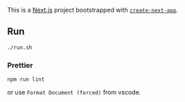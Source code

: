 This is a [Next.js](https://nextjs.org/) project bootstrapped with [`create-next-app`](https://github.com/vercel/next.js/tree/canary/packages/create-next-app).

## Run

```bash
./run.sh
```

### Prettier

```
npm run lint
```

or use `Format Document (forced)` from vscode.

